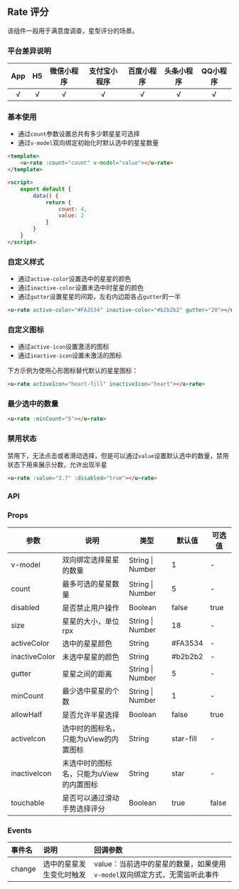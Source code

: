 ## Rate 评分 <to-api/>

<demo-model url="/pages/componentsB/rate/index"></demo-model>

该组件一般用于满意度调查，星型评分的场景。

### 平台差异说明

|App|H5|微信小程序|支付宝小程序|百度小程序|头条小程序|QQ小程序|
|:-:|:-:|:-:|:-:|:-:|:-:|:-:|
|√|√|√|√|√|√|√|

### 基本使用

- 通过`count`参数设置总共有多少颗星星可选择
- 通过`v-model`双向绑定初始化时默认选中的星星数量 <Badge text="1.4.5新增" />

```html
<template>
	<u-rate :count="count" v-model="value"></u-rate>
</template>

<script>
	export default {
		data() {
			return {
				count: 4,
				value: 2
			}
		}
	}
</script>
```

### 自定义样式

- 通过`active-color`设置选中的星星的颜色
- 通过`inactive-color`设置未选中时星星的颜色
- 通过`gutter`设置星星的间距，左右内边距各占`gutter`的一半

```html
<u-rate active-color="#FA3534" inactive-color="#b2b2b2" gutter="20"></u-rate>
```

### 自定义图标

- 通过`active-icon`设置激活的图标
- 通过`inactive-icon`设置未激活的图标

下方示例为使用心形图标替代默认的星星图标：

```html
<u-rate activeIcon="heart-fill" inactiveIcon="heart"></u-rate>
```

### 最少选中的数量

```html
<u-rate :minCount="5"></u-rate>
```

### 禁用状态

禁用下，无法点击或者滑动选择，但是可以通过`value`设置默认选中的数量，禁用状态下用来展示分数，允许出现半星

```html
<u-rate :value="3.7" :disabled="true"></u-rate>
```

### API

### Props

| 参数          | 说明            | 类型            | 默认值             |  可选值   |
|-------------  |---------------- |---------------|------------------ |-------- |
| v-model       | 双向绑定选择星星的数量 | String &#124; Number | 1 | - |
| count         | 最多可选的星星数量 | String &#124; Number | 5 | - |
| disabled      | 是否禁止用户操作 | Boolean | false | true |
| size          | 星星的大小，单位rpx | String &#124; Number | 18 | - |
| activeColor   | 选中的星星颜色 | String | #FA3534 | - |
| inactiveColor | 未选中星星的颜色 | String | #b2b2b2 | - |
| gutter        | 星星之间的距离 | String &#124; Number | 5 | - |
| minCount      | 最少选中星星的个数 | String &#124; Number | 1 | - |
| allowHalf     | 是否允许半星选择 | Boolean | false | true |
| activeIcon    | 选中时的图标名，只能为uView的内置图标 | String | star-fill | - |
| inactiveIcon  | 未选中时的图标名，只能为uView的内置图标 | String | star | - |
| touchable     | 是否可以通过滑动手势选择评分 | Boolean | true | false |

<!-- | colors <Badge text="1.7.2" /> | 颜色分级显示，可以用不同颜色区分评分层级 | Array  | - | - | -->
<!-- | icons <Badge text="1.7.2" /> | 图标分级显示，可以用不同类型的icon区分评分层级 | Array  | - | - | -->

### Events

| 事件名 | 说明 | 回调参数 |
| :- | :- | :- |
| change | 选中的星星发生变化时触发 | value：当前选中的星星的数量，如果使用`v-model`双向绑定方式，无需监听此事件|
